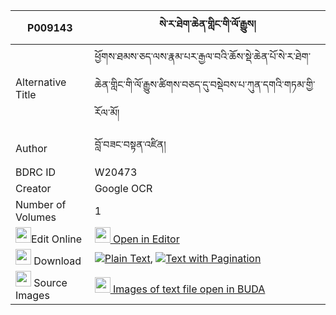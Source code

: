 |P009143|སེ་ར་ཐེག་ཆེན་གླིང་གི་ལོ་རྒྱུས། 
| --- | --- 
|Alternative Title |ཕྱོགས་ཐམས་ཅད་ལས་རྣམ་པར་རྒྱལ་བའི་ཆོས་སྡེ་ཆེན་པོ་སེ་ར་ཐེག་ཆེན་གླིང་གི་ལོ་རྒྱུས་ཚིགས་བཅད་དུ་བསྡེབས་པ་ཀུན་དགའི་གཏམ་གྱི་རོལ་མོ།
|Author| བློ་བཟང་བསྟན་འཛིན།
|BDRC ID | W20473
|Creator | Google OCR
|Number of Volumes| 1
|<img width="25" src="https://img.icons8.com/color/25/000000/edit-property.png">Edit Online| [<img width="25" src="https://avatars.githubusercontent.com/u/45091458?s=200&v=4"> Open in Editor](http://editor.openpecha.org/P009143)
|<img width="25" src="https://img.icons8.com/fluent/48/000000/download-2.png"/>  Download | [![](https://img.icons8.com/color/20/000000/txt.png)Plain Text](https://github.com/Openpecha/P009143/releases/download/v1/sera_tekchen_ling_gi_logyu_plain_P009143.zip), [![](https://img.icons8.com/color/20/000000/txt.png)Text with Pagination](https://github.com/Openpecha/P009143/releases/download/v1/sera_tekchen_ling_gi_logyu_pages_P009143.zip)
|<img width="25" src="https://img.icons8.com/plasticine/100/000000/pictures-folder.png"/>  Source Images | [<img width="25" src="https://library.bdrc.io/icons/BUDA-small.svg"> Images of text file open in BUDA](https://library.bdrc.io/show/bdr:W20473)